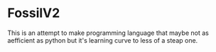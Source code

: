 # FossilV2
This is an attempt to make programming language that maybe not as aefficient as python but it's learning curve to less of a steap one.
